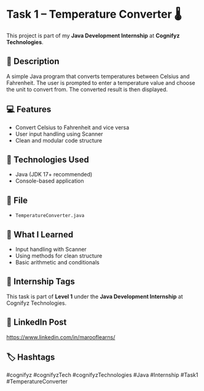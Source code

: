 # Task 1 – Temperature Converter 🌡️

This project is part of my **Java Development Internship** at **Cognifyz Technologies**.

## 🔧 Description
A simple Java program that converts temperatures between Celsius and Fahrenheit.
The user is prompted to enter a temperature value and choose the unit to convert from. The converted result is then displayed.

## 💻 Features
- Convert Celsius to Fahrenheit and vice versa
- User input handling using Scanner
- Clean and modular code structure

## 🚀 Technologies Used
- Java (JDK 17+ recommended)
- Console-based application

## 📁 File
- `TemperatureConverter.java`

## 🧠 What I Learned
- Input handling with Scanner
- Using methods for clean structure
- Basic arithmetic and conditionals

## 📌 Internship Tags
This task is part of **Level 1** under the **Java Development Internship** at Cognifyz Technologies.

## 🔗 LinkedIn Post
https://www.linkedin.com/in/marooflearns/

## 🏷️ Hashtags
#cognifyz #cognifyzTech #cognifyzTechnologies #Java #Internship #Task1 #TemperatureConverter
